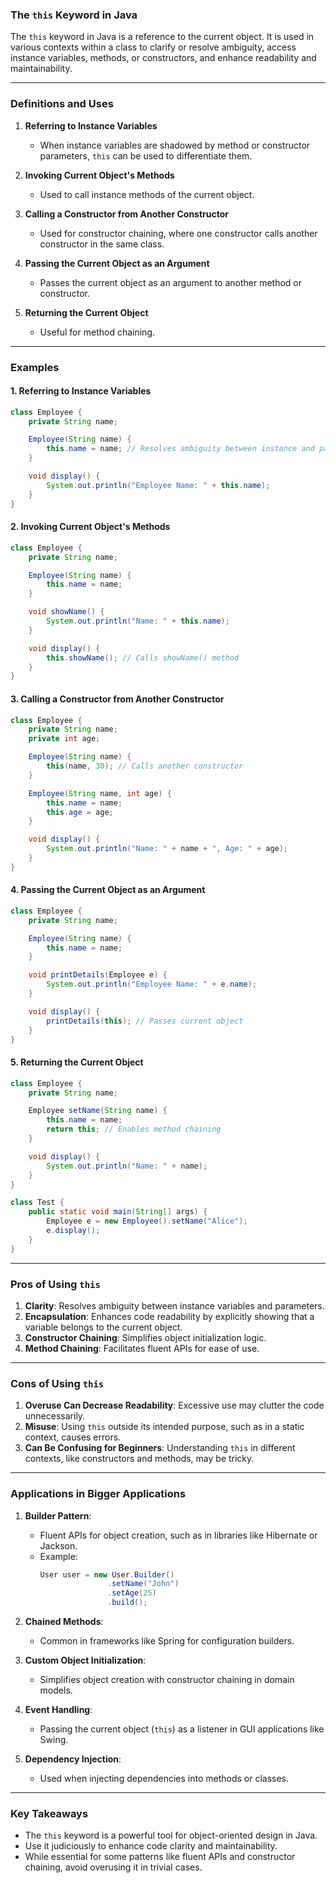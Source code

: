 ### **The `this` Keyword in Java**

The `this` keyword in Java is a reference to the current object. It is used in various contexts within a class to clarify or resolve ambiguity, access instance variables, methods, or constructors, and enhance readability and maintainability.

---

### **Definitions and Uses**

1. **Referring to Instance Variables**

   - When instance variables are shadowed by method or constructor parameters, `this` can be used to differentiate them.

2. **Invoking Current Object's Methods**

   - Used to call instance methods of the current object.

3. **Calling a Constructor from Another Constructor**

   - Used for constructor chaining, where one constructor calls another constructor in the same class.

4. **Passing the Current Object as an Argument**

   - Passes the current object as an argument to another method or constructor.

5. **Returning the Current Object**
   - Useful for method chaining.

---

### **Examples**

#### 1. Referring to Instance Variables

```java
class Employee {
    private String name;

    Employee(String name) {
        this.name = name; // Resolves ambiguity between instance and parameter
    }

    void display() {
        System.out.println("Employee Name: " + this.name);
    }
}
```

#### 2. Invoking Current Object's Methods

```java
class Employee {
    private String name;

    Employee(String name) {
        this.name = name;
    }

    void showName() {
        System.out.println("Name: " + this.name);
    }

    void display() {
        this.showName(); // Calls showName() method
    }
}
```

#### 3. Calling a Constructor from Another Constructor

```java
class Employee {
    private String name;
    private int age;

    Employee(String name) {
        this(name, 30); // Calls another constructor
    }

    Employee(String name, int age) {
        this.name = name;
        this.age = age;
    }

    void display() {
        System.out.println("Name: " + name + ", Age: " + age);
    }
}
```

#### 4. Passing the Current Object as an Argument

```java
class Employee {
    private String name;

    Employee(String name) {
        this.name = name;
    }

    void printDetails(Employee e) {
        System.out.println("Employee Name: " + e.name);
    }

    void display() {
        printDetails(this); // Passes current object
    }
}
```

#### 5. Returning the Current Object

```java
class Employee {
    private String name;

    Employee setName(String name) {
        this.name = name;
        return this; // Enables method chaining
    }

    void display() {
        System.out.println("Name: " + name);
    }
}

class Test {
    public static void main(String[] args) {
        Employee e = new Employee().setName("Alice");
        e.display();
    }
}
```

---

### **Pros of Using `this`**

1. **Clarity**: Resolves ambiguity between instance variables and parameters.
2. **Encapsulation**: Enhances code readability by explicitly showing that a variable belongs to the current object.
3. **Constructor Chaining**: Simplifies object initialization logic.
4. **Method Chaining**: Facilitates fluent APIs for ease of use.

---

### **Cons of Using `this`**

1. **Overuse Can Decrease Readability**: Excessive use may clutter the code unnecessarily.
2. **Misuse**: Using `this` outside its intended purpose, such as in a static context, causes errors.
3. **Can Be Confusing for Beginners**: Understanding `this` in different contexts, like constructors and methods, may be tricky.

---

### **Applications in Bigger Applications**

1. **Builder Pattern**:

   - Fluent APIs for object creation, such as in libraries like Hibernate or Jackson.
   - Example:
     ```java
     User user = new User.Builder()
                    .setName("John")
                    .setAge(25)
                    .build();
     ```

2. **Chained Methods**:

   - Common in frameworks like Spring for configuration builders.

3. **Custom Object Initialization**:

   - Simplifies object creation with constructor chaining in domain models.

4. **Event Handling**:

   - Passing the current object (`this`) as a listener in GUI applications like Swing.

5. **Dependency Injection**:
   - Used when injecting dependencies into methods or classes.

---

### **Key Takeaways**

- The `this` keyword is a powerful tool for object-oriented design in Java.
- Use it judiciously to enhance code clarity and maintainability.
- While essential for some patterns like fluent APIs and constructor chaining, avoid overusing it in trivial cases.
